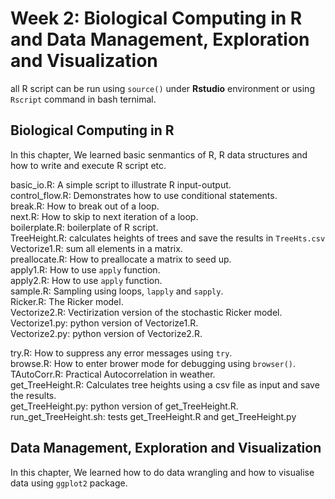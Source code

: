 # Week 2: Biological Computing in R and Data Management, Exploration and Visualization
all R script can be run using  `source()` under **Rstudio** environment or using `Rscript` command in bash ternimal.

## Biological Computing in R
In this chapter, We learned basic senmantics of R, R data structures and how to write and execute R script etc.

basic_io.R: A simple script to illustrate R input-output.   
control_flow.R: Demonstrates how to use conditional statements.   
break.R: How to break out of a loop.   
next.R: How to skip to next iteration of a loop.   
boilerplate.R: boilerplate of R script.   
TreeHeight.R: calculates heights of trees and save the results in `TreeHts.csv`   
Vectorize1.R: sum all elements in a matrix.   
preallocate.R: How to preallocate a matrix to seed up.   
apply1.R: How to use `apply` function.   
apply2.R: How to use `apply` function.   
sample.R: Sampling using loops, `lapply` and `sapply`.   
Ricker.R: The Ricker model.   
Vectorize2.R: Vectirization version of the stochastic Ricker model.   
Vectorize1.py: python version of Vectorize1.R.   
Vectorize2.py: python version of Vectorize2.R.   

try.R: How to suppress any error messages using `try`.   
browse.R: How to enter brower mode for debugging using `browser()`.   
TAutoCorr.R: Practical Autocorrelation in weather.   
get_TreeHeight.R: Calculates tree heights using a csv file as input and save the results.   
get_TreeHeight.py: python version of get_TreeHeight.R.   
run_get_TreeHeight.sh: tests get_TreeHeight.R and get_TreeHeight.py









## Data Management, Exploration and Visualization
In this chapter, We learned how to do data wrangling and how to visualise data using `ggplot2` package.